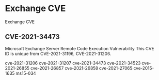 # Exchange CVE
Exchange CVE 


## CVE-2021-34473
Microsoft Exchange Server Remote Code Execution Vulnerability This CVE ID is unique from CVE-2021-31196, CVE-2021-31206.




cve-2021-31206
cve-2021-31207
cve-2021-34473
cve-2021-34523
cve-2021-26855
cve-2021-26857
cve-2021-26858
cve-2021-27065
cve-2015-1635
ms15-034
